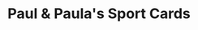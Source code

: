 ---
title: "Paul & Paula's Sport Cards"
url: /covington/paul-und-paulas-sport-cards/
shop: Allgemein
---